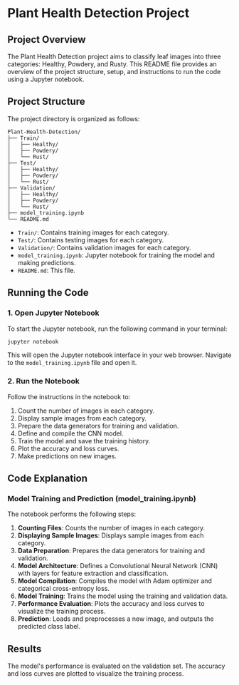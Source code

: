 # Plant Health Detection Project

## Project Overview

The Plant Health Detection project aims to classify leaf images into three categories: Healthy, Powdery, and Rusty. This README file provides an overview of the project structure, setup, and instructions to run the code using a Jupyter notebook.

## Project Structure

The project directory is organized as follows:

```
Plant-Health-Detection/
├── Train/
│   ├── Healthy/
│   ├── Powdery/
│   └── Rust/
├── Test/
│   ├── Healthy/
│   ├── Powdery/
│   └── Rust/
├── Validation/
│   ├── Healthy/
│   ├── Powdery/
│   └── Rust/
├── model_training.ipynb
└── README.md
```

- `Train/`: Contains training images for each category.
- `Test/`: Contains testing images for each category.
- `Validation/`: Contains validation images for each category.
- `model_training.ipynb`: Jupyter notebook for training the model and making predictions.
- `README.md`: This file.


## Running the Code

### 1. Open Jupyter Notebook

To start the Jupyter notebook, run the following command in your terminal:

```bash
jupyter notebook
```

This will open the Jupyter notebook interface in your web browser. Navigate to the `model_training.ipynb` file and open it.

### 2. Run the Notebook

Follow the instructions in the notebook to:
1. Count the number of images in each category.
2. Display sample images from each category.
3. Prepare the data generators for training and validation.
4. Define and compile the CNN model.
5. Train the model and save the training history.
6. Plot the accuracy and loss curves.
7. Make predictions on new images.

## Code Explanation

### Model Training and Prediction (model_training.ipynb)

The notebook performs the following steps:
1. **Counting Files**: Counts the number of images in each category.
2. **Displaying Sample Images**: Displays sample images from each category.
3. **Data Preparation**: Prepares the data generators for training and validation.
4. **Model Architecture**: Defines a Convolutional Neural Network (CNN) with layers for feature extraction and classification.
5. **Model Compilation**: Compiles the model with Adam optimizer and categorical cross-entropy loss.
6. **Model Training**: Trains the model using the training and validation data.
7. **Performance Evaluation**: Plots the accuracy and loss curves to visualize the training process.
8. **Prediction**: Loads and preprocesses a new image, and outputs the predicted class label.

## Results

The model's performance is evaluated on the validation set. The accuracy and loss curves are plotted to visualize the training process.

